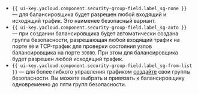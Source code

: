 * `{{ ui-key.yacloud.component.security-group-field.label_sg-none }}` — для балансировщика будет разрешен любой входящий и исходящий трафик. Это наименее безопасный вариант.
* `{{ ui-key.yacloud.component.security-group-field.label_sg-auto }}` — при создании балансировщика будет автоматически создана группа безопасности, разрешающая любой входящий трафик на порте `80` и TCP-трафик для проверки состояния узлов балансировщика на порте `30080`. При этом для балансировщика будет разрешен любой исходящий трафик.
* `{{ ui-key.yacloud.component.security-group-field.label_sg-from-list }}` — для более гибкого управления трафиком [создайте](../../vpc/operations/security-group-create.md) свои группы безопасности. Вы можете выбрать и привязать к балансировщику одновременно до пяти групп безопасности.